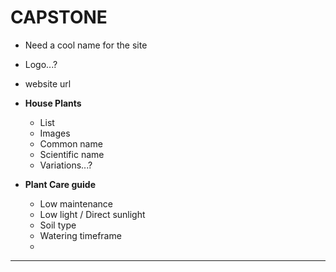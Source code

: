 # CAPSTONE

*   Need a cool name for the site
*   Logo...?
*   website url

*   **House Plants**
    *   List
    *   Images
    *   Common name
    *   Scientific name
    *   Variations...?


*   **Plant Care guide**
    *   Low maintenance
    *   Low light / Direct sunlight
    *   Soil type
    *   Watering timeframe
    *   
*   ** **